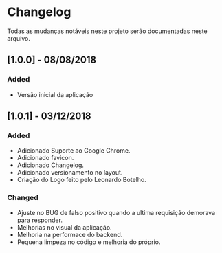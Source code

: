 # Changelog
Todas as mudanças notáveis ​​neste projeto serão documentadas neste arquivo.

## [1.0.0] - 08/08/2018
### Added
- Versão inicial da aplicação

## [1.0.1] - 03/12/2018
### Added
- Adicionado Suporte ao Google Chrome.
- Adicionado favicon.
- Adicionado Changelog.
- Adicionado versionamento no layout.
- Criação do Logo feito pelo Leonardo Botelho.

### Changed
- Ajuste no BUG de falso positivo quando a ultima requisição demorava para responder.
- Melhorias no visual da aplicação.
- Melhoria na performace do backend.
- Pequena limpeza no código e melhoria do próprio.